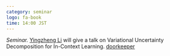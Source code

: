 ```yaml
---
category: seminar
logo: fa-book
time: 14:00 JST
---
```


*Seminar.* [Yingzheng Li](http://yingzhenli.net/home/en/) will give a talk on Variational Uncertainty Decomposition for In-Context Learning. [doorkeeper](.)


